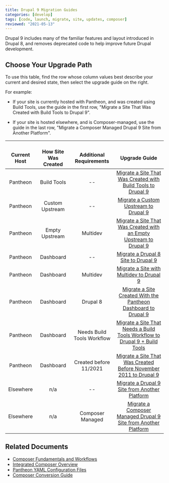 ```yaml
---
title: Drupal 9 Migration Guides
categories: [develop]
tags: [code, launch, migrate, site, updates, composer]
reviewed: "2021-05-13"
---
```


Drupal 9 includes many of the familiar features and layout introduced in Drupal 8, and removes deprecated code to help improve future Drupal development.

## Choose Your Upgrade Path

To use this table, find the row whose column values best describe your current and desired state, then select the upgrade guide on the right.

For example:

- If your site is currently hosted with Pantheon, and was created using Build Tools, use the guide in the first row, "Migrate a Site That Was Created with Build Tools to Drupal 9".

- If your site is hosted elsewhere, and is Composer-managed, use the guide in the last row, "Migrate a Composer Managed Drupal 9 Site from Another Platform".

| <i class="fa fa-cloud"></i><br/>Current Host | <i class="fa fa-wrench"></i><br/>How Site Was Created <Popover title="Site Creation" content="What is the method you used to create the site?" /> | <i class="fa fa-exclamation-circle"></i><br/>Additional Requirements <Popover title="Additional Requirements" content="Any other features that must be in place, or that are desired." /> | <i class="fa fa-book"></i><br/>Upgrade Guide                                                                     |
|:--------------------------------------------:|:-------------------------------------------------------------------------------------------------------------------------------------------------:|:-----------------------------------------------------------------------------------------------------------------------------------------------------------------------------------------:|:----------------------------------------------------------------------------------------------------------------:|
| Pantheon                                     | Build Tools                                                                                                                                       | --                                                                                                                                                                                        | [Migrate a Site That Was Created with Build Tools to Drupal 9](/guides/drupal-9-hosted-createbt)                 |
| Pantheon                                     | Custom Upstream                                                                                                                                   | --                                                                                                                                                                                        | [Migrate a Custom Upstream to Drupal 9](/guides/drupal-9-hosted-createcustom)                                    |
| Pantheon                                     | Empty Upstream                                                                                                                                    | Multidev                                                                                                                                                                                  | [Migrate a Site That Was Created with an Empty Upstream to Drupal 9](/guides/drupal-9-hosted-createempty-md)     |
| Pantheon                                     | Dashboard                                                                                                                                         | --                                                                                                                                                                                        | [Migrate a Drupal 8 Site to Drupal 9](/guides/drupal-9-hosted)                                                   |
| Pantheon                                     | Dashboard                                                                                                                                         | Multidev                                                                                                                                                                                  | [Migrate a Site with Multidev to Drupal 9](/guides/drupal-9-hosted-md)                                           |
| Pantheon                                     | Dashboard                                                                                                                                         | Drupal 8                                                                                                                                                                                  | [Migrate a Site Created With the Pantheon Dashboard to Drupal 9](/guides/drupal-9-hosted-createdashboard-set8)   |
| Pantheon                                     | Dashboard                                                                                                                                         | Needs Build Tools Workflow                                                                                                                                                                | [Migrate a Site That Needs a Build Tools Workflow to Drupal 9 + Build Tools](/guides/drupal-9-hosted-btworkflow) |
| Pantheon                                     | Dashboard                                                                                                                                         | Created before 11/2021                                                                                                                                                                    | [Migrate a Site That Was Created Before November 2011 to Drupal 9](/guides/drupal-9-hosted-pre112021)            |
| Elsewhere                                    | n/a                                                                                                                                               | --                                                                                                                                                                                        | [Migrate a Drupal 9 Site from Another Platform](/guides/drupal-9-unhosted)                                       |
| Elsewhere                                    | n/a                                                                                                                                               | Composer Managed                                                                                                                                                                          | [Migrate a Composer Managed Drupal 9 Site from Another Platform](/guides/drupal-9-unhosted-composer)             |

## Related Documents

- [Composer Fundamentals and Workflows](/guides/composer)
- [Integrated Composer Overview](/guides/integrated-composer)
- [Pantheon YAML Configuration Files](/pantheon-yml)
- [Composer Conversion Guide](/guides/composer-convert)

